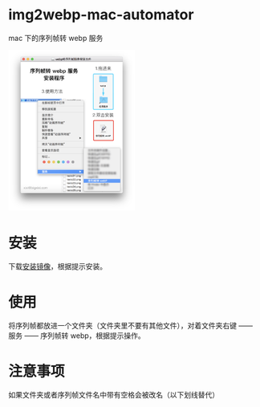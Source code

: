 # img2webp-mac-automator
mac 下的序列帧转 webp 服务  

<img src="https://raw.githubusercontent.com/bigxixi/ReadMe-Resources/master/webp/shuoming.png" width="50%" />

# 安装  
下载[安装镜像](https://raw.githubusercontent.com/bigxixi/img2webp-mac-automator/master/%E5%AE%89%E8%A3%85%E5%8C%85/%E5%BA%8F%E5%88%97%E5%B8%A7%E8%BD%AC%20webp%20%E5%AE%89%E8%A3%85%E7%A8%8B%E5%BA%8F.dmg)，根据提示安装。  
# 使用
将序列帧都放进一个文件夹（文件夹里不要有其他文件），对着文件夹右键 —— 服务 —— 序列帧转 webp，根据提示操作。
# 注意事项
如果文件夹或者序列帧文件名中带有空格会被改名（以下划线替代）
